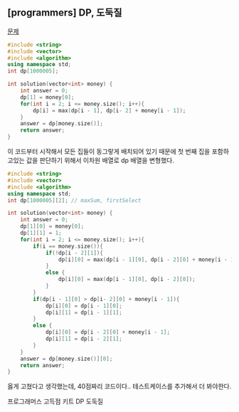 ## [programmers] DP, 도둑질

[문제](https://programmers.co.kr/learn/courses/30/lessons/42897)



```c++
#include <string>
#include <vector>
#include <algorithm>
using namespace std;
int dp[1000005];

int solution(vector<int> money) {
    int answer = 0;
    dp[1] = money[0];
    for(int i = 2; i <= money.size(); i++){
        dp[i] = max(dp[i - 1], dp[i- 2] + money[i - 1]);
    }
    answer = dp[money.size()];
    return answer;
}
```

이 코드부터 시작해서 모든 집들이 동그랗게 배치되어 있기 때문에 첫 번째 집을 포함하고있는 값을 판단하기 위해서 이차원 배열로 dp 배열을 변형했다.



```c++
#include <string>
#include <vector>
#include <algorithm>
using namespace std;
int dp[1000005][2]; // maxSum, firstSelect

int solution(vector<int> money) {
    int answer = 0;
    dp[1][0] = money[0];
    dp[1][1] = 1;
    for(int i = 2; i <= money.size(); i++){
        if(i == money.size()){
            if(!dp[i - 2][1]){
                dp[i][0] = max(dp[i - 1][0], dp[i - 2][0] + money[i - 1]);
            }
            else {
                dp[i][0] = max(dp[i - 1][0], dp[i - 2][0]);
            }
        }
        if(dp[i - 1][0] > dp[i- 2][0] + money[i - 1]){
            dp[i][0] = dp[i - 1][0];
            dp[i][1] = dp[i - 1][1];
        }
        else {
            dp[i][0] = dp[i - 2][0] + money[i - 1];
            dp[i][1] = dp[i - 2][1];
        }        
    }
    answer = dp[money.size()][0];
    return answer;
}
```

옳게 고쳤다고 생각했는데, 40점짜리 코드이다.. 테스트케이스를 추가해서 더 봐야한다.



프로그래머스 고득점 키트 DP 도둑질

